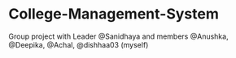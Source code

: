 # College-Management-System
Group project with Leader @Sanidhaya and members @Anushka, @Deepika, @Achal, @dishhaa03 (myself)
